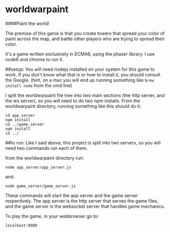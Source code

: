 # worldwarpaint
####Paint the world!

The premise of this game is that you create towers that spread your color of paint across the map, and battle other players who are trying to spread their color.

It's a game written exclusively in ECMA6, using the phaser library. I use node6 and chrome to run it.

##setup:
You will need nodejs installed on your system for this game to work. If you don't know what that is or how to install it, you should consult the Google. (hint, on a mac you will end up running something like ```brew install node``` from the cmd line)

I split the worldwarpaint file tree into two main sections (the http server, and the ws server), so you will need to do two npm installs. From the worldwarpaint directory, running something like this should do it:

    cd app_server
    npm install
    cd ../game_server
    npm install
    cd ../

##to run:
Like I said above, this project is split into two servers, so you will need two commands run each of them.

from the worldwarpaint directory run:
    
    node app_server/app_server.js
and:
    
    node game_server/game_server.js

These commands will start the app server and the game server respectively. The app server is the http server that serves the game files, and the game server is the websocket server that handles game mechanics.

To play the game, in your webbrowser go to:

    localhost:8080
